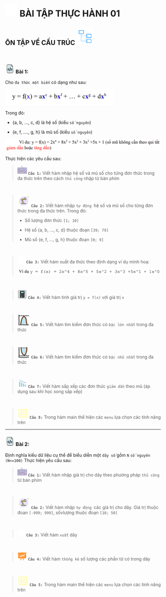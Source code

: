 # <img src="https://raw.githubusercontent.com/nhttruc/Image/master/2021/03/21-21-57-20-icons8_panda_60px_5.png" width="40"> BÀI TẬP THỰC HÀNH 01

## ÔN TẬP VỀ CẤU TRÚC <img src="https://raw.githubusercontent.com/nhttruc/Image/master/2021/03/21-21-58-38-icons8_tree_structure_80px.png" width="55">

<br>

### <img src="https://raw.githubusercontent.com/nhttruc/Image/master/2021/03/21-22-05-35-icons8_code_file_48px.png" width="30"> Bài 1:

Cho `đa thức một biến` có dạng như sau:

<img title="" src="https://raw.githubusercontent.com/nhttruc/Image/master/2021/03/21-21-40-20-TH1_debai1.PNG" alt="TH1_debai1.PNG" width="350">

Trong đó: 

* {a, b, ..., c, d} là hệ số (kiểu `số nguyên`)

* {e, f, ...., g, h} là mũ số (kiểu `số nguyên`)

<img src="https://raw.githubusercontent.com/nhttruc/Image/master/2021/03/21-21-44-56-TH1_vd.PNG" alt="TH1_vd.PNG" width="800">

Thực hiện các yêu cầu sau:

> <img src="https://raw.githubusercontent.com/nhttruc/Image/master/2021/03/21-22-21-35-icons8_keyboard_64px.png" width ="30"> **`Câu 1:`** Viết hàm nhập hệ số và mũ số cho từng đơn thức trong đa thức trên theo cách `thủ công` nhập từ bàn phím

<br>

> <img src="https://raw.githubusercontent.com/nhttruc/Image/master/2021/03/21-22-24-41-icons8_robot_50px_1.png" width ="40"> **`Câu 2:`** Viết hàm nhập `tự động `hệ số và mũ số cho từng đơn thức trong đa thức trên. Trong đó:
> 
> * Số lượng đơn thức `[1; 10]`
> 
> * Hệ số {a, b, …, c, d} thuộc đoạn `[39; 79]`
> 
> * Mũ số {e, f, …, g, h} thuộc đoạn `[0; 9]`

<br>

> <img src="https://raw.githubusercontent.com/nhttruc/Image/master/2021/03/21-22-26-12-icons8_output_24px.png"> **`Câu 3:`** Viết hàm xuất đa thức theo định dạng ví dụ minh hoạ:
> 
> <img src="https://raw.githubusercontent.com/nhttruc/Image/master/2021/03/21-21-52-07-TH1_bai1_cau3.PNG" width="900">

<br>

> <img src="https://raw.githubusercontent.com/nhttruc/Image/master/2021/03/21-22-27-06-icons8_calculator_48px.png" width ="30"> **`Câu 4:`** Viết hàm tính giá trị `y = f(x)` với giá trị `x`

<br>

> <img src="https://raw.githubusercontent.com/nhttruc/Image/master/2021/03/21-22-28-28-icons8_histogram_48px.png" width ="40"> **`Câu 5:`** Viết hàm tìm kiếm đơn thức có `bậc lớn nhất` trong đa thức

<br>

> <img src="https://raw.githubusercontent.com/nhttruc/Image/master/2021/03/21-22-29-20-icons8_minimum_value_48px.png" width ="40"> **`Câu 6:`** Viết hàm tìm kiếm đơn thức có `bậc nhỏ nhất` trong đa thức

<br>

> ![icons8_decrease_30px.png](https://raw.githubusercontent.com/nhttruc/Image/master/2021/03/21-22-31-18-icons8_decrease_30px.png) **`Câu 7:`** Viết hàm sắp xếp các đơn thức `giảm dần` theo mũ (áp dụng sau khi học xong sắp xếp)

<br>

> <img src="https://raw.githubusercontent.com/nhttruc/Image/master/2021/03/21-22-34-03-icons8_playlist_80px_3.png" width ="35"> **`Câu 8:`** Trong hàm main thể hiện các `menu` lựa chọn các tính năng trên

---

### <img src="https://raw.githubusercontent.com/nhttruc/Image/master/2021/03/21-22-05-35-icons8_code_file_48px.png" width="30"> Bài 2:

Định nghĩa kiểu dữ liệu cụ thể để biểu diễn một `dãy số` gồm `N` `số nguyên` `(N<=100)`
Thực hiện yêu cầu sau:

> <img src="https://raw.githubusercontent.com/nhttruc/Image/master/2021/03/21-22-21-35-icons8_keyboard_64px.png" width ="30"> **`Câu 1:`** Viết hàm nhập giá trị cho dãy theo phương pháp `thủ công` từ bàn phím

<br>

> <img src="https://raw.githubusercontent.com/nhttruc/Image/master/2021/03/21-22-24-41-icons8_robot_50px_1.png" width ="40"> **`Câu 2:`** Viết hàm nhập `tự động `các giá trị cho dãy. Giá trị thuộc đoạn `[-999; 999]`, sốvlượng thuộc đoạn `[10; 50]`

<br>

> <img src="https://raw.githubusercontent.com/nhttruc/Image/master/2021/03/21-22-26-12-icons8_output_24px.png"> **`Câu 3:`** Viết hàm `xuất` dãy

<br>

> <img src="https://raw.githubusercontent.com/nhttruc/Image/master/2021/03/21-22-38-16-icons8_statistics_30px.png"> **`Câu 4:`** Viết hàm `thống kê` số lượng các phần tử có trong dãy

<br>

> <img src="https://raw.githubusercontent.com/nhttruc/Image/master/2021/03/21-22-34-03-icons8_playlist_80px_3.png" width ="35"> **`Câu 5:`** Trong hàm main thể hiện các `menu` lựa chọn các tính năng trên
